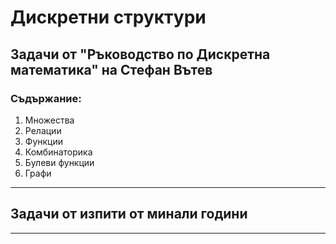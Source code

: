 # Дискретни структури

## Задачи от "Ръководство по Дискретна математика" на Стефан Вътев

### Съдържание:
1. Множества
2. Релации
3. Функции
4. Комбинаторика
5. Булеви функции
6. Графи
---
## Задачи от изпити от минали години
--- 
